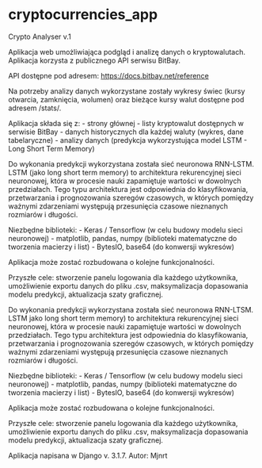 # cryptocurrencies_app

Crypto Analyser v.1

Aplikacja web umożliwiająca podgląd i analizę danych o kryptowalutach. Aplikacja korzysta z publicznego API serwisu BitBay.

API dostępne pod adresem: https://docs.bitbay.net/reference

Na potrzeby analizy danych wykorzystane zostały wykresy świec (kursy otwarcia, zamknięcia, wolumen) oraz bieżące kursy walut dostępne pod adresem /stats/.

Aplikacja składa się z:
    - strony głównej
    - listy kryptowalut dostępnych w serwisie BitBay 
    - danych historycznych dla każdej waluty (wykres, dane tabelaryczne) 
    - analizy danych (predykcja wykorzystująca model LSTM - Long Short Term Memory) 

Do wykonania predykcji wykorzystana została sieć neuronowa RNN-LSTM.
LSTM (jako long short term memory) to architektura rekurencyjnej sieci neuronowej, która w procesie nauki zapamiętuje wartości w dowolnych przedziałach. Tego typu 
architektura jest odpowiednia do klasyfikowania, przetwarzania i prognozowania szeregów czasowych, w których pomiędzy ważnymi zdarzeniami występują przesunięcia 
czasowe nieznanych rozmiarów i długości.

Niezbędne biblioteki: 
    - Keras / Tensorflow (w celu budowy modelu sieci neuronowej) 
    - matplotlib, pandas, numpy (biblioteki matematyczne do tworzenia macierzy i list) 
    - BytesIO, base64 (do konwersji wykresów)

Aplikacja może zostać rozbudowana o kolejne funkcjonalności. 

Przyszłe cele: stworzenie panelu logowania dla każdego użytkownika, umożliwienie exportu danych do pliku .csv, maksymalizacja dopasowania modelu predykcji, aktualizacja szaty graficznej.

Do wykonania predykcji wykorzystana została sieć neuronowa RNN-LTSM.
LSTM jako long short term memory) to architektura rekurencyjnej sieci neuronowej, która w procesie nauki zapamiętuje wartości w dowolnych przedziałach. Tego typu 
architektura jest odpowiednia do klasyfikowania, przetwarzania i prognozowania szeregów czasowych, w których pomiędzy ważnymi zdarzeniami występują przesunięcia 
czasowe nieznanych rozmiarów i długości.

Niezbędne biblioteki:
    - Keras / Tensorflow (w celu budowy modelu sieci neuronowej)
    - matplotlib, pandas, numpy (biblioteki matematyczne do tworzenia macierzy i list)
    - BytesIO, base64 (do konwersji wykresów)

Aplikacja może zostać rozbudowana o kolejne funkcjonalności. 

Przyszłe cele: stworzenie panelu logowania dla każdego użytkownika, umożliwienie exportu danych do pliku .csv, maksymalizacja dopasowania modelu predykcji, aktualizacja szaty graficznej.

Aplikacja napisana w Django v. 3.1.7.
Autor: Mjnrt
